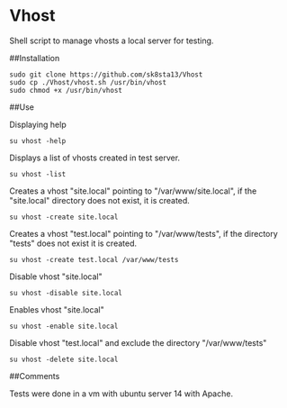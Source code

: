 # Vhost
Shell script to manage vhosts a local server for testing.

##Installation

```
sudo git clone https://github.com/sk8sta13/Vhost
sudo cp ./Vhost/vhost.sh /usr/bin/vhost
sudo chmod +x /usr/bin/vhost
```

##Use

Displaying help

`su vhost -help`

Displays a list of vhosts created in test server.

`su vhost -list`

Creates a vhost "site.local" pointing to "/var/www/site.local", if the "site.local" directory does not exist, it is created.

`su vhost -create site.local`

Creates a vhost "test.local" pointing to "/var/www/tests", if the directory "tests" does not exist it is created.

`su vhost -create test.local /var/www/tests`

Disable vhost "site.local"

`su vhost -disable site.local`

Enables vhost "site.local"

`su vhost -enable site.local`

Disable vhost "test.local" and exclude the directory "/var/www/tests"

`su vhost -delete site.local`

##Comments

Tests were done in a vm with ubuntu server 14 with Apache.
